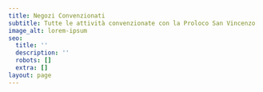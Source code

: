 ```yaml
---
title: Negozi Convenzionati
subtitle: Tutte le attività convenzionate con la Proloco San Vincenzo
image_alt: lorem-ipsum
seo:
  title: ''
  description: ''
  robots: []
  extra: []
layout: page
---
```

